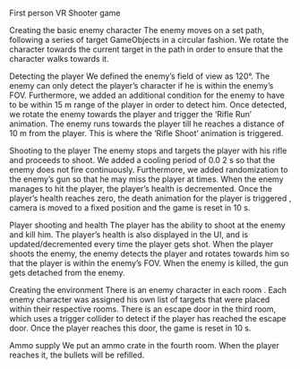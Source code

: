First person VR Shooter game

Creating the basic enemy character
The enemy moves on a set path, following a series of target GameObjects in a circular fashion. We rotate the character towards the current target in the path in order to ensure that the character walks towards it.

Detecting the player
We defined the enemy’s field of view as 120°. The enemy can only detect the player’s character if he is within the enemy’s FOV. Furthermore, we added an additional condition for the enemy to have to be within 15 m range of the player in order to detect him. Once detected, we rotate the enemy towards the player and trigger the ‘Rifle Run’ animation. The enemy runs towards the player till he reaches a distance of 10 m from the player. This is where the ‘Rifle Shoot’ animation is triggered.

Shooting to the player
The enemy stops and targets the player with his rifle and proceeds to shoot. We added a cooling period of 0.0 2 s so that the enemy does not fire continuously. Furthermore, we added randomization to the enemy’s gun so that he may miss the player at times. When the enemy manages to hit the player, the player’s health is decremented. Once the player’s health reaches zero, the death animation for the player is triggered , camera is moved to a fixed position and the game is reset in 10 s.

Player shooting and health
The player has the ability to shoot at the enemy and kill him. The player’s health is also displayed in the UI, and is updated/decremented every time the player gets shot. When the player shoots the enemy, the enemy detects the player and rotates towards him so that the player is within the enemy’s FOV. When the enemy is killed, the gun gets detached from the enemy.

Creating the environment
There is an enemy character in each room . Each enemy character was assigned his own list of targets that were placed within their respective rooms. There is an escape door in the third room, which uses a trigger collider to detect if the player has reached the escape door. Once the player reaches this door, the game is reset in 10 s.

Ammo supply
We put an ammo crate in the fourth room. When the player reaches it, the bullets will be refilled.